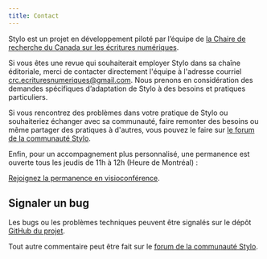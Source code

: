```yaml
---
title: Contact
---
```


Stylo est un projet en développement piloté par l’équipe de [la Chaire de recherche du Canada sur les écritures numériques](https://www.ecrituresnumeriques.ca/fr).

Si vous êtes une revue qui souhaiterait employer Stylo dans sa chaîne éditoriale, merci de contacter directement l'équipe à l'adresse courriel <crc.ecrituresnumeriques@gmail.com>. Nous prenons en considération des demandes spécifiques d’adaptation de Stylo à des besoins et pratiques particuliers.

Si vous rencontrez des problèmes dans votre pratique de Stylo ou souhaiteriez échanger avec sa communauté, faire remonter des besoins ou même partager des pratiques à d'autres, vous pouvez le faire sur [le forum de la communauté Stylo](https://discussions.revue30.org/c/stylo/5).

Enfin, pour un accompagnement plus personnalisé, une permanence est ouverte tous les jeudis de 11h à 12h (Heure de Montréal)&nbsp;:

[Rejoignez la permanence en visioconférence](https://meet.jit.si/stylo).

## Signaler un bug 

Les bugs ou les problèmes techniques peuvent être signalés sur le dépôt [GitHub du projet](https://github.com/EcrituresNumeriques/stylo/issues).

Tout autre commentaire peut être fait sur le [forum de la communauté Stylo](https://discussions.revue30.org/c/stylo/5).
